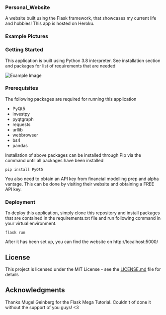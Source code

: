 ### Personal_Website
A website built using the Flask framework, that showcases my current life and hobbies! This app is hosted on Heroku. 

### Example Pictures


### Getting Started
This application is built using Python 3.8 interpreter. See installation section and packages for list of requirements that are needed

![Example Image](https://github.com/willBear/Wills-Stock-Picker/blob/master/Demonstration.png)

### Prerequisites 
The following packages are required for running this application
  - PyQt5
  - investpy
  - pyqtgraph
  - requests
  - urllib
  - webbrowser
  - bs4 
  - pandas

Installation of above packages can be installed through Pip via the command until all packages have been installed
```
pip install PyQt5
```
You also need to obtain an API key from financial modelling prep and alpha vantage. This can be done by visiting their website and obtaining a FREE API key. 

### Deployment
To deploy this application, simply clone this repository and install packages that are contained in the requirements.txt file and run following command in your virtual environment.
```
flask run 
```
After it has been set up, you can find the website on http://localhost:5000/ 

## License
This project is licensed under the MIT License - see the [LICENSE.md](LICENSE.md) file for details

## Acknowledgments
Thanks Mugel Geinberg for the Flask Mega Tutorial. Couldn't of done it without the support of you guys! <3 
